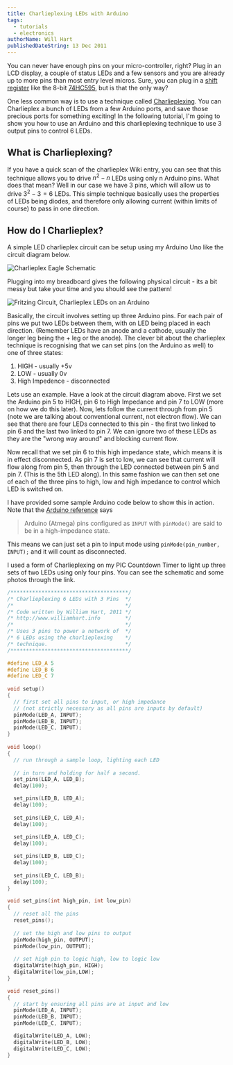 ```yaml
---
title: Charlieplexing LEDs with Arduino
tags:
  - tutorials
  - electronics
authorName: Will Hart
publishedDateString: 13 Dec 2011
---
```


You can never have enough pins on your micro-controller, right? Plug in an LCD
display, a couple of status LEDs and a few sensors and you are already up to
more pins than most entry level micros. Sure, you can plug in a [shift
register](http://en.wikipedia.org/wiki/Shift_register) like the 8-bit
[74HC595](http://www.ti.com/lit/ds/symlink/sn74hc595.pdf), but is that the only
way?

One less common way is to use a technique called
[Charlieplexing](http://en.wikipedia.org/wiki/Charlieplex). You can Charlieplex
a bunch of LEDs from a few Arduino ports, and save those precious ports for
something exciting! In the following tutorial, I'm going to show you how to use
an Arduino and this charlieplexing technique to use 3 output pins to control 6
LEDs.

## What is Charlieplexing?

If you have a quick scan of the charlieplex Wiki entry, you can see that this
technique allows you to drive $n^2 - n$ LEDs using only n Arduino pins. What
does that mean? Well in our case we have 3 pins, which will allow us to drive
$3^2 - 3 = 6$ LEDs. This simple technique basically uses the properties of LEDs
being diodes, and therefore only allowing current (within limits of course) to
pass in one direction.

## How do I Charlieplex?

A simple LED charlieplex circuit can be setup using my Arduino Uno like the
circuit diagram below.

![Charlieplex Eagle Schematic](/images/charlieplex_schematic.png)

Plugging into my breadboard gives the following physical circuit - its a bit
messy but take your time and you should see the pattern!

![Fritzing Circuit, Charlieplex LEDs on an Arduino](/images/charlieplex_breadboard.png)

Basically, the circuit involves setting up three Arduino pins. For each pair of
pins we put two LEDs between them, with on LED being placed in each direction.
(Remember LEDs have an anode and a cathode, usually the longer leg being the +
leg or the anode). The clever bit about the charlieplex technique is recognising
that we can set pins (on the Arduino as well) to one of three states:

1. HIGH - usually +5v
2. LOW - usually 0v
3. High Impedence - disconnected

Lets use an example. Have a look at the circuit diagram above. First we set the
Arduino pin 5 to HIGH, pin 6 to High Impedance and pin 7 to LOW (more on how we
do this later). Now, lets follow the current through from pin 5 (note we are
talking about conventional current, not electron flow). We can see that there
are four LEDs connected to this pin - the first two linked to pin 6 and the last
two linked to pin 7. We can ignore two of these LEDs as they are the "wrong way
around" and blocking current flow.

Now recall that we set pin 6 to this high impedance state, which means it is in
effect disconnected. As pin 7 is set to low, we can see that current will flow
along from pin 5, then through the LED connected between pin 5 and pin 7. (This
is the 5th LED along). In this same fashion we can then set one of each of the
three pins to high, low and high impedance to control which LED is switched on.

I have provided some sample Arduino code below to show this in action. Note that
the [Arduino reference](http://www.arduino.cc/en/Reference/Constants) says

> Arduino (Atmega) pins configured as `INPUT` with `pinMode()` are said to be in
> a high-impedance state.

This means we can just set a pin to input mode using `pinMode(pin_number,
INPUT);` and it will count as disconnected.

I used a form of Charlieplexing on my PIC Countdown Timer to light up three sets
of two LEDs using only four pins. You can see the schematic and some photos
through the link.

```c
/**************************************/
/* Charlieplexing 6 LEDs with 3 Pins  */
/*                                    */
/* Code written by William Hart, 2011 */
/* http://www.williamhart.info        */
/*                                    */
/* Uses 3 pins to power a network of  */
/* 6 LEDs using the charlieplexing    */
/* technique.                         */ 
/**************************************/

#define LED_A 5
#define LED_B 6
#define LED_C 7
 
void setup()
{
  // first set all pins to input, or high impedance
  // (not strictly necessary as all pins are inputs by default)
  pinMode(LED_A, INPUT);
  pinMode(LED_B, INPUT);
  pinMode(LED_C, INPUT);
}
 
void loop()
{
  // run through a sample loop, lighting each LED
 
  // in turn and holding for half a second.
  set_pins(LED_A, LED_B);
  delay(100);

  set_pins(LED_B, LED_A);
  delay(100);
 
  set_pins(LED_C, LED_A); 
  delay(100);
 
  set_pins(LED_A, LED_C);
  delay(100);

  set_pins(LED_B, LED_C);
  delay(100);
 
  set_pins(LED_C, LED_B);
  delay(100); 
}

void set_pins(int high_pin, int low_pin)
{
  // reset all the pins
  reset_pins();
 
  // set the high and low pins to output
  pinMode(high_pin, OUTPUT);
  pinMode(low_pin, OUTPUT);
 
  // set high pin to logic high, low to logic low
  digitalWrite(high_pin, HIGH);
  digitalWrite(low_pin,LOW);
}

void reset_pins()
{
  // start by ensuring all pins are at input and low
  pinMode(LED_A, INPUT); 
  pinMode(LED_B, INPUT);
  pinMode(LED_C, INPUT);

  digitalWrite(LED_A, LOW);
  digitalWrite(LED_B, LOW);
  digitalWrite(LED_C, LOW);
}
```
